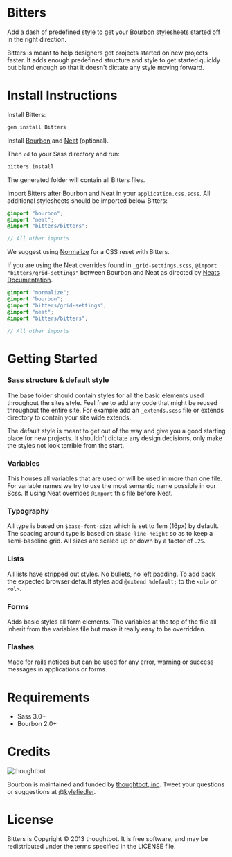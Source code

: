 Bitters
===
Add a dash of predefined style to get your [Bourbon](http://bourbon.io) stylesheets started off in the right direction.

Bitters is meant to help designers get projects started on new projects faster. It adds enough predefined structure and style to get started quickly but bland enough so that it doesn't dictate any style moving forward.

Install Instructions
===
Install Bitters:

```bash
gem install Bitters
```

Install [Bourbon](https://github.com/thoughtbot/bourbon#install-for-rails-31) and [Neat](https://github.com/thoughtbot/neat#install-instructions) (optional).

Then `cd` to your Sass directory and run:

```bash
bitters install
```

The generated folder will contain all Bitters files.

Import Bitters after Bourbon and Neat in your `application.css.scss`. All additional stylesheets should be imported below Bitters:

```scss
@import "bourbon";
@import "neat";
@import "bitters/bitters";

// All other imports
```

We suggest using [Normalize](http://necolas.github.io/normalize.css/) for a CSS reset with Bitters.

If you are using the Neat overrides found in `_grid-settings.scss`, `@import "bitters/grid-settings"` between Bourbon and Neat as directed by [Neats Documentation](https://github.com/thoughtbot/neat#getting-started).

```scss
@import "normalize";
@import "bourbon";
@import "bitters/grid-settings";
@import "neat";
@import "bitters/bitters";

// All other imports
```

Getting Started
===

### Sass structure & default style
The base folder should contain styles for all the basic elements used throughout the sites style. Feel free to add any code that might be reused throughout the entire site. For example add an `_extends.scss` file or extends directory to contain your site wide extends.

The default style is meant to get out of the way and give you a good starting place for new projects. It shouldn't dictate any design decisions, only make the styles not look terrible from the start.

### Variables
This houses all variables that are used or will be used in more than one file. For variable names we try to use the most semantic name possible in our Scss. If using Neat overrides `@import` this file before Neat.

### Typography
All type is based on `$base-font-size` which is set to 1em (16px) by default. The spacing around type is based on `$base-line-height` so as to keep a semi-baseline grid. All sizes are scaled up or down by a factor of `.25`.

### Lists
All lists have stripped out styles. No bullets, no left padding. To add back the expected browser default styles add `@extend %default;` to the `<ul>` or `<ol>`.

### Forms
Adds basic styles all form elements. The variables at the top of the file all inherit from the variables file but make it really easy to be overridden.

### Flashes
Made for rails notices but can be used for any error, warning or success messages in applications or forms.

Requirements
===
- Sass 3.0+
- Bourbon 2.0+

Credits
===

![thoughtbot](http://thoughtbot.com/images/tm/logo.png)

Bourbon is maintained and funded by [thoughtbot, inc](http://thoughtbot.com/community). Tweet your questions or suggestions at [@kylefiedler](https://twitter.com/kylefiedler).

License
===

Bitters is Copyright © 2013 thoughtbot. It is free software, and may be redistributed under the terms specified in the LICENSE file.
